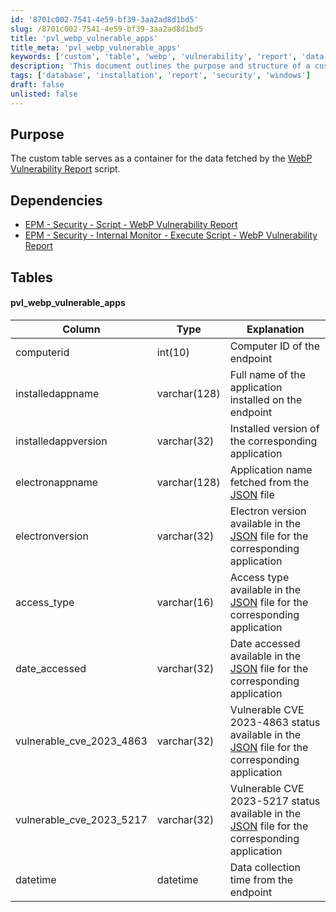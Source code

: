```yaml
---
id: '8701c002-7541-4e59-bf39-3aa2ad8d1bd5'
slug: /8701c002-7541-4e59-bf39-3aa2ad8d1bd5
title: 'pvl_webp_vulnerable_apps'
title_meta: 'pvl_webp_vulnerable_apps'
keywords: ['custom', 'table', 'webp', 'vulnerability', 'report', 'data', 'endpoint']
description: 'This document outlines the purpose and structure of a custom table designed to store data fetched by the WebP Vulnerability Report script. It includes details on dependencies and the schema of the table for managing vulnerable applications.'
tags: ['database', 'installation', 'report', 'security', 'windows']
draft: false
unlisted: false
---
```


## Purpose

The custom table serves as a container for the data fetched by the [WebP Vulnerability Report](/docs/8de16f7d-eb07-4056-a599-1082f70e1ad1) script.

## Dependencies

- [EPM - Security - Script - WebP Vulnerability Report](/docs/8de16f7d-eb07-4056-a599-1082f70e1ad1)
- [EPM - Security - Internal Monitor - Execute Script - WebP Vulnerability Report](/docs/5d5a553e-6a1b-41d0-a801-59a61ff8d5bc)

## Tables

#### pvl_webp_vulnerable_apps

| Column                       | Type        | Explanation                                                                                     |
|------------------------------|-------------|-------------------------------------------------------------------------------------------------|
| computerid                   | int(10)    | Computer ID of the endpoint                                                                      |
| installedappname             | varchar(128)| Full name of the application installed on the endpoint                                          |
| installedappversion          | varchar(32) | Installed version of the corresponding application                                             |
| electronappname              | varchar(128)| Application name fetched from the [JSON](https://raw.githubusercontent.com/mttaggart/electron-app-tracker/main/electron_apps.json) file |
| electronversion               | varchar(32) | Electron version available in the [JSON](https://raw.githubusercontent.com/mttaggart/electron-app-tracker/main/electron_apps.json) file for the corresponding application |
| access_type                  | varchar(16) | Access type available in the [JSON](https://raw.githubusercontent.com/mttaggart/electron-app-tracker/main/electron_apps.json) file for the corresponding application |
| date_accessed                | varchar(32) | Date accessed available in the [JSON](https://raw.githubusercontent.com/mttaggart/electron-app-tracker/main/electron_apps.json) file for the corresponding application |
| vulnerable_cve_2023_4863     | varchar(32) | Vulnerable CVE 2023-4863 status available in the [JSON](https://raw.githubusercontent.com/mttaggart/electron-app-tracker/main/electron_apps.json) file for the corresponding application |
| vulnerable_cve_2023_5217     | varchar(32) | Vulnerable CVE 2023-5217 status available in the [JSON](https://raw.githubusercontent.com/mttaggart/electron-app-tracker/main/electron_apps.json) file for the corresponding application |
| datetime                     | datetime    | Data collection time from the endpoint                                                          |


